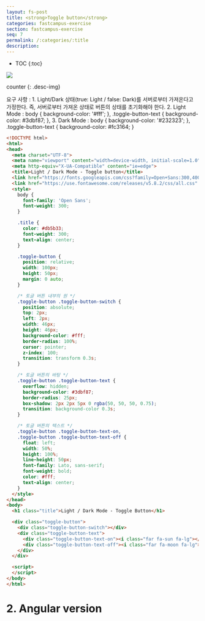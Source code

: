 ```yaml
---
layout: fs-post
title: <strong>Toggle button</strong>
categories: fastcampus-exercise
section: fastcampus-exercise
seq: 7
permalink: /:categories/:title
description:
---
```


* TOC
{:toc}

![](/assets/fs-images/exercise/toggle-button.gif)

counter
{: .desc-img}

요구 사항
: 1. Light/Dark 상태(true: Light / false: Dark)를 서버로부터 가져온다고 가정한다. 즉, 서버로부터 가져온 상태로 버튼의 상태를 초기화해야 한다.
2. Light Mode : body { background-color: '#fff'; }, .toggle-button-text { background-color: #3dbf87; },
3. Dark Mode : body { background-color: '#232323'; }, .toggle-button-text { background-color: #fc3164; }


```html
<!DOCTYPE html>
<html>
<head>
  <meta charset="UTF-8">
  <meta name="viewport" content="width=device-width, initial-scale=1.0">
  <meta http-equiv="X-UA-Compatible" content="ie=edge">
  <title>Light / Dark Mode - Toggle button</title>
  <link href="https://fonts.googleapis.com/css?family=Open+Sans:300,400" rel="stylesheet">
  <link href="https://use.fontawesome.com/releases/v5.8.2/css/all.css" rel="stylesheet">
  <style>
    body {
      font-family: 'Open Sans';
      font-weight: 300;
    }

    .title {
      color: #db5b33;
      font-weight: 300;
      text-align: center;
    }

    .toggle-button {
      position: relative;
      width: 100px;
      height: 50px;
      margin: 0 auto;
    }

    /* 토글 버튼 내부의 원 */
    .toggle-button .toggle-button-switch {
      position: absolute;
      top: 2px;
      left: 2px;
      width: 46px;
      height: 46px;
      background-color: #fff;
      border-radius: 100%;
      cursor: pointer;
      z-index: 100;
      transition: transform 0.3s;
    }

    /* 토글 버튼의 바탕 */
    .toggle-button .toggle-button-text {
      overflow: hidden;
      background-color: #3dbf87;
      border-radius: 25px;
      box-shadow: 2px 2px 5px 0 rgba(50, 50, 50, 0.75);
      transition: background-color 0.3s;
    }

    /* 토글 버튼의 텍스트 */
    .toggle-button .toggle-button-text-on,
    .toggle-button .toggle-button-text-off {
      float: left;
      width: 50%;
      height: 100%;
      line-height: 50px;
      font-family: Lato, sans-serif;
      font-weight: bold;
      color: #fff;
      text-align: center;
    }
  </style>
</head>
<body>
  <h1 class="title">Light / Dark Mode - Toggle Button</h1>

  <div class="toggle-button">
    <div class="toggle-button-switch"></div>
    <div class="toggle-button-text">
      <div class="toggle-button-text-on"><i class="far fa-sun fa-lg"></i></div>
      <div class="toggle-button-text-off"><i class="far fa-moon fa-lg"></i></div>
    </div>
  </div>

  <script>
  </script>
</body>
</html>
```
<!--
    const $toggleButtonSwitch = document.querySelector('.toggle-button-switch');

    const toggleButton = (function () {
      // from server...
      let toggleState = true; // true: Light / false: Dark
      // let toggleState = false;

      const $toggleButtonText = document.querySelector('.toggle-button-text');

      const changeMode = function () {
        if (toggleState) {
          // Dark => Light
          document.body.style.backgroundColor = '#fff';
          $toggleButtonSwitch.style.transform = 'translate3D(0, 0, 0)';
          $toggleButtonText.style.backgroundColor = '#3dbf87';
        } else {
          // Light => Dark
          document.body.style.backgroundColor = '#232323';
          $toggleButtonSwitch.style.transform = 'translate3D(50px, 0, 0)';
          $toggleButtonText.style.backgroundColor = '#fc3164';
        }
      };

      return {
        init() {
          changeMode();
        },
        toggle() {
          toggleState = !toggleState;
          changeMode();
        }
      };
    }());

    window.onload = toggleButton.init;
    $toggleButtonSwitch.onclick = toggleButton.toggle;
 -->

# 2. Angular version

<!--
<iframe src="https://stackblitz.com/edit/angular-toggle-button?ctl=1&embed=1&hideNavigation=1&file=src/app/app.component.ts" frameborder="0" width="100%" height="500"></iframe> -->
